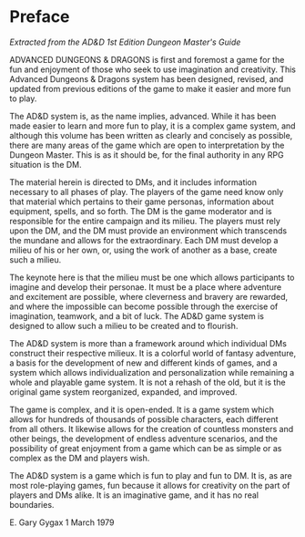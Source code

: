 # Preface

*Extracted from the AD&D 1st Edition Dungeon Master's Guide*

ADVANCED DUNGEONS & DRAGONS is first and foremost a game for the fun and enjoyment of those who seek to use imagination and creativity. This Advanced Dungeons & Dragons system has been designed, revised, and updated from previous editions of the game to make it easier and more fun to play.

The AD&D system is, as the name implies, advanced. While it has been made easier to learn and more fun to play, it is a complex game system, and although this volume has been written as clearly and concisely as possible, there are many areas of the game which are open to interpretation by the Dungeon Master. This is as it should be, for the final authority in any RPG situation is the DM.

The material herein is directed to DMs, and it includes information necessary to all phases of play. The players of the game need know only that material which pertains to their game personas, information about equipment, spells, and so forth. The DM is the game moderator and is responsible for the entire campaign and its milieu. The players must rely upon the DM, and the DM must provide an environment which transcends the mundane and allows for the extraordinary. Each DM must develop a milieu of his or her own, or, using the work of another as a base, create such a milieu.

The keynote here is that the milieu must be one which allows participants to imagine and develop their personae. It must be a place where adventure and excitement are possible, where cleverness and bravery are rewarded, and where the impossible can become possible through the exercise of imagination, teamwork, and a bit of luck. The AD&D game system is designed to allow such a milieu to be created and to flourish.

The AD&D system is more than a framework around which individual DMs construct their respective milieux. It is a colorful world of fantasy adventure, a basis for the development of new and different kinds of games, and a system which allows individualization and personalization while remaining a whole and playable game system. It is not a rehash of the old, but it is the original game system reorganized, expanded, and improved.

The game is complex, and it is open-ended. It is a game system which allows for hundreds of thousands of possible characters, each different from all others. It likewise allows for the creation of countless monsters and other beings, the development of endless adventure scenarios, and the possibility of great enjoyment from a game which can be as simple or as complex as the DM and players wish.

The AD&D system is a game which is fun to play and fun to DM. It is, as are most role-playing games, fun because it allows for creativity on the part of players and DMs alike. It is an imaginative game, and it has no real boundaries.

E. Gary Gygax
1 March 1979
